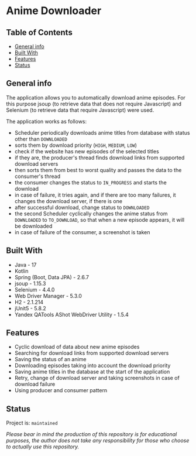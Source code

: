 # Anime Downloader

## Table of Contents

- [General info](#general-info)
- [Built With](#built-with)
- [Features](#features)
- [Status](#status)

## General info

The application allows you to automatically download anime episodes. For this purpose jsoup (to retrieve data that does
not require Javascript) and Selenium (to retrieve data that require Javascript) were used.

The application works as follows:

- Scheduler periodically downloads anime titles from database with status other than `DOWNLOADED`
- sorts them by download priority (`HIGH`, `MEDIUM`, `LOW`)
- check if the website has new episodes of the selected titles
- if they are, the producer's thread finds download links from supported download servers
- then sorts them from best to worst quality and passes the data to the consumer's thread
- the consumer changes the status to `IN_PROGRESS` and starts the download
- in case of failure, it tries again, and if there are too many failures, it changes the download server, if there is
  one
- after successful download, change status to `DOWNLOADED`
- the second Scheduler cyclically changes the anime status from `DOWNLOADED` to `TO_DOWNLOAD`, so that when a new
  episode appears, it will be downloaded
- in case of failure of the consumer, a screenshot is taken

## Built With

- Java - 17
- Kotlin
- Spring (Boot, Data JPA) - 2.6.7
- jsoup - 1.15.3
- Selenium - 4.4.0
- Web Driver Manager - 5.3.0
- H2 - 2.1.214
- jUnit5 - 5.8.2
- Yandex QATools AShot WebDriver Utility - 1.5.4

## Features

- Cyclic download of data about new anime episodes
- Searching for download links from supported download servers
- Saving the status of an anime
- Downloading episodes taking into account the download priority
- Saving anime titles in the database at the start of the application
- Retry, change of download server and taking screenshots in case of download failure
- Using producer and consumer pattern

## Status

Project is: `maintained`

*Please bear in mind the production of this repository is for educational purposes, the author does not take any
responsibility for those who choose to actually use this repository.*
